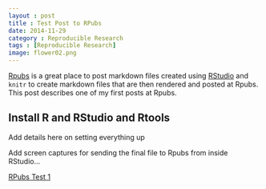 ```yaml
---
layout : post
title : Test Post to RPubs
date: 2014-11-29
category : Reproducible Research
tags : [Reproducible Research]
image: flower02.png
---
```


[Rpubs](http://rpubs.com) is a great place to post markdown files created using [RStudio](http://www.rstudio.com) and `knitr` to create markdown files that are then rendered and posted at Rpubs. This post describes one of my first posts at Rpubs.

<!--more-->

## Install R and RStudio and Rtools

Add details here on setting everything up

Add screen captures for sending the final file to Rpubs from inside RStudio...

[RPubs Test 1](http://rpubs.com/melindahiggins2000/rpubstest1)   

